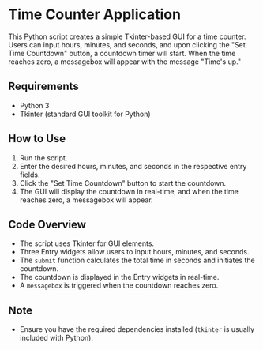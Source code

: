 # Time Counter Application

This Python script creates a simple Tkinter-based GUI for a time counter. Users can input hours, minutes, and seconds, and upon clicking the "Set Time Countdown" button, a countdown timer will start. When the time reaches zero, a messagebox will appear with the message "Time's up."

## Requirements
- Python 3
- Tkinter (standard GUI toolkit for Python)

## How to Use
1. Run the script.
2. Enter the desired hours, minutes, and seconds in the respective entry fields.
3. Click the "Set Time Countdown" button to start the countdown.
4. The GUI will display the countdown in real-time, and when the time reaches zero, a messagebox will appear.

## Code Overview
- The script uses Tkinter for GUI elements.
- Three Entry widgets allow users to input hours, minutes, and seconds.
- The `submit` function calculates the total time in seconds and initiates the countdown.
- The countdown is displayed in the Entry widgets in real-time.
- A `messagebox` is triggered when the countdown reaches zero.

## Note
- Ensure you have the required dependencies installed (`tkinter` is usually included with Python).

